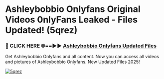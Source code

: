 # Ashleybobbio Onlyfans Original Videos 0nlyFans Leaked - Files Updated! (5qrez)

<h3>🔴 CLICK HERE 🌐==►► <a href="https://tinyurl.com/ehrbuxhb" rel="nofollow">Ashleybobbio Onlyfans Updated Files</a></h3>

Get Ashleybobbio Onlyfans and all content. Now you can access all videos and pictures of Ashleybobbio Onlyfans. New Updated Files 2025!

[![5qrez](https://i.imgur.com/lVYEuWS.gif)](https://tinyurl.com/ehrbuxhb)
